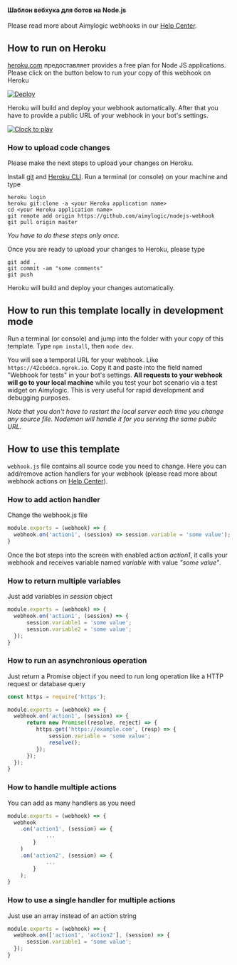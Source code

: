 #### Шаблон вебхука для ботов на Node.js

Please read more about Aimylogic webhooks in our [Help Center](https://help.aimylogic.com/en/article/webhook-14yx2uz/).

## How to run on Heroku
[heroku.com](http://heroku.com) предоставляет provides a free plan for Node JS applications.
Please click on the button below to run your copy of this webhook on Heroku

[![Deploy](https://www.herokucdn.com/deploy/button.svg)](https://heroku.com/deploy?template=https://github.com/aimylogic/nodejs-webhook)

Heroku will build and deploy your webhook automatically. After that you have to provide a public URL of your webhook in your bot's settings.

[![Clock to play](https://i.imgur.com/ePsgzmf.jpg)](https://player.vimeo.com/video/283196539 "Click to play")

### How to upload code changes
Please make the next steps to upload your changes on Heroku.

Install [git](https://git-scm.com/downloads) and [Heroku CLI](https://devcenter.heroku.com/articles/heroku-cli#download-and-install).
Run a terminal (or console) on your machine and type

```
heroku login
heroku git:clone -a <your Heroku application name>
cd <your Heroku application name>
git remote add origin https://github.com/aimylogic/nodejs-webhook
git pull origin master
```

_You have to do these steps only once._

Once you are ready to upload your changes to Heroku, please type

```
git add .
git commit -am "some comments"
git push
```

Heroku will build and deploy your changes automatically.

## How to run this template locally in development mode
Run a terminal (or console) and jump into the folder with your copy of this template.
Type `npm install`, then `node dev`.

You will see a temporal URL for your webhook. Like `https://42cbddca.ngrok.io`.
Copy it and paste into the field named "Webhook for tests" in your bot's settings.
**All requests to your webhook will go to your local machine** while you test your bot scenario via a test widget on Aimylogic. This is very useful for rapid development and debugging purposes.

_Note that you don't have to restart the local server each time you change any source file. Nodemon will handle it for you serving the same public URL._

## How to use this template
`webhook.js` file contains all source code you need to change.
Here you can add/remove action handlers for your webhook (please read more about webhook actions on [Help Center](https://help.aimylogic.com/en/article/webhook-14yx2uz/)).

### How to add action handler
Change the webhook.js file

```javascript
module.exports = (webhook) => {
  webhook.on('action1', (session) => session.variable = 'some value');
}
```

Once the bot steps into the screen with enabled action _action1_, it calls your webhook and receives variable named _variable_ with value _"some value"_.

### How to return multiple variables
Just add variables in _session_ object

```javascript
module.exports = (webhook) => {
  webhook.on('action1', (session) => {
      session.variable1 = 'some value';
      session.variable2 = 'some value';
  });
}
```

### How to run an asynchronious operation
Just return a Promise object if you need to run long operation like a HTTP request or database query

```javascript
const https = require('https');

module.exports = (webhook) => {
  webhook.on('action1', (session) => {
      return new Promise((resolve, reject) => {
         https.get('https://example.com', (resp) => {
             session.variable = 'some value';
             resolve();
         });
      });
  });
}
```

### How to handle multiple actions
You can add as many handlers as you need

```javascript
module.exports = (webhook) => {
  webhook
    .on('action1', (session) => {
            ...
        }
    )
    .on('action2', (session) => {
            ...
        }
    );
}
```

### How to use a single handler for multiple actions
Just use an array instead of an action string

```javascript
module.exports = (webhook) => {
  webhook.on(['action1', 'action2'], (session) => {
      session.variable1 = 'some value';
  });
}
```

